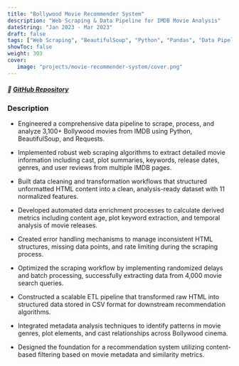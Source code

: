 ```yaml
--- 
title: "Bollywood Movie Recommender System"
description: "Web Scraping & Data Pipeline for IMDB Movie Analysis"
dateString: "Jan 2023 - Mar 2023"
draft: false
tags: ["Web Scraping", "BeautifulSoup", "Python", "Pandas", "Data Pipeline", "IMDB API", "Data Collection", "ETL", "Movie Recommendation", "Data Cleaning"]
showToc: false
weight: 303
cover:
   image: "projects/movie-recommender-system/cover.png"
---
```


##### 🔗 [GitHub Repository](https://github.com/faseehahmed26/Movie-Recommender-System)

### Description

* Engineered a comprehensive data pipeline to scrape, process, and analyze 3,100+ Bollywood movies from IMDB using Python, BeautifulSoup, and Requests.

* Implemented robust web scraping algorithms to extract detailed movie information including cast, plot summaries, keywords, release dates, genres, and user reviews from multiple IMDB pages.

* Built data cleaning and transformation workflows that structured unformatted HTML content into a clean, analysis-ready dataset with 11 normalized features.

* Developed automated data enrichment processes to calculate derived metrics including content age, plot keyword extraction, and temporal analysis of movie releases.

* Created error handling mechanisms to manage inconsistent HTML structures, missing data points, and rate limiting during the scraping process.

* Optimized the scraping workflow by implementing randomized delays and batch processing, successfully extracting data from 4,000 movie search queries.

* Constructed a scalable ETL pipeline that transformed raw HTML into structured data stored in CSV format for downstream recommendation algorithms.

* Integrated metadata analysis techniques to identify patterns in movie genres, plot elements, and cast relationships across Bollywood cinema.

* Designed the foundation for a recommendation system utilizing content-based filtering based on movie metadata and similarity metrics.


